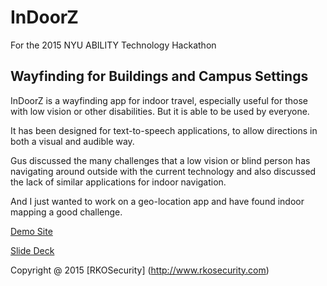 InDoorZ
===============

For the 2015 NYU ABILITY Technology Hackathon

## Wayfinding for Buildings and Campus Settings 

InDoorZ is a wayfinding app for indoor travel, especially useful for those with low vision or other disabilities. But it is able to be used by everyone.

It has been designed for text-to-speech applications, to allow directions in both a visual and audible way.

Gus discussed the many challenges that a low vision or blind person has navigating around outside with the current technology and also discussed the lack of similar applications for indoor navigation.

And I just wanted to work on a geo-location app and have found indoor mapping a good challenge.

[Demo Site](http://mkobar.github.io/InDoorZ/) 

[Slide Deck](http://www.slideshare.net/mkobar/indoorz)


Copyright @ 2015 [RKOSecurity] (http://www.rkosecurity.com)
 
